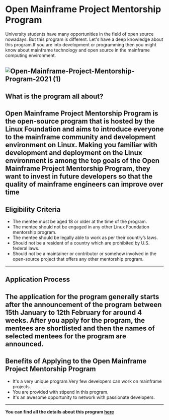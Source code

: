 # Open Mainframe Project Mentorship Program

University students have many opportunities in the field of open source 
nowadays. But this program is different. Let's have a deep knowledge 
about this program.If you are into development or programming then you
might know about mainframe technology and open source in the mainframe computing environment.

![Open-Mainframe-Project-Mentorship-Program-2021 (1)](https://user-images.githubusercontent.com/69195262/133732101-b360c5dd-676b-4656-b48e-0418ebbd1352.png)
---

## What is the program all about?
Open Mainframe Project Mentorship Program is the open-source program that is hosted by the Linux Foundation and aims to introduce everyone 
to the mainframe community and development environment on Linux. Making you familiar with development and deployment on the Linux environment is among the top 
goals of the Open Mainframe Project Mentorship Program, they want to invest in future developers so that the quality of mainframe engineers can improve over time
---

## Eligibility Criteria 
- The mentee must be aged 18 or older at the time of the program.
- The mentee should not be engaged in any other Linux Foundation mentorship program.
- The mentee should be legally able to work as per their country’s laws.
- Should not be a resident of a country which are prohibited by U.S. federal laws.
- Should not be a maintainer or contributor or somehow involved in the open-source project that offers any other mentorship program.
---

## Application Process
The application for the program generally starts after the announcement of the program between 15th January to 12th February for around 4 weeks. After you apply
for the program, the mentees are shortlisted and then the names of selected mentees for the program are announced.
---

## Benefits of Applying to the Open Mainframe Project Mentorship Program
- It's a very unique program.Very few developers can work on mainframe projects.
- You are provided with stipend in this program.
- It's an awesome opportunity to network with passionate developers.
---

**You can find all the details about this program [here](https://www.openmainframeproject.org/projects/mentorship-program)**
